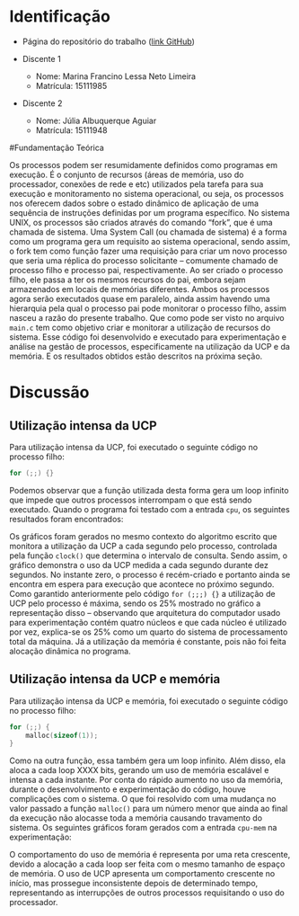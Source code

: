 # Identificação

* Página do repositório do trabalho ([link GitHub](https://github.com/marinalimeira/2015.1-IAC-trabalho-pratico))

* Discente 1
	* Nome: Marina Francino Lessa Neto Limeira
	* Matrícula: 15111985
* Discente 2
	* Nome: Júlia Albuquerque Aguiar
	* Matrícula: 15111948

#Fundamentação Teórica

Os processos podem ser resumidamente definidos como programas em execução. É o conjunto de recursos (áreas de memória, uso do processador, conexões de rede e etc) utilizados pela tarefa para sua execução e monitoramento no sistema operacional, ou seja, os processos nos oferecem dados sobre o estado dinâmico de aplicação de uma sequência de instruções definidas por um programa específico.
No sistema UNIX, os processos são criados através do comando “fork”, que é uma chamada de sistema. Uma System Call (ou chamada de sistema) é a forma como um programa gera um requisito ao sistema operacional, sendo assim, o fork tem como função fazer uma requisição para criar um novo processo que seria uma réplica do processo solicitante – comumente chamado de processo filho e processo pai, respectivamente. 
Ao ser criado o processo filho, ele passa a ter os mesmos recursos do pai, embora sejam armazenados em locais de memórias diferentes. Ambos os processos agora serão executados quase em paralelo, ainda assim havendo uma hierarquia pela qual o processo pai pode monitorar o processo filho, assim nasceu a razão do presente trabalho. Que como pode ser visto no arquivo ```main.c``` tem como objetivo criar e monitorar a utilização de recursos do sistema. Esse código foi desenvolvido e executado para experimentação e análise na gestão de processos, especificamente na utilização da UCP e da memória. E os resultados obtidos estão descritos na próxima seção.

# Discussão

## Utilização intensa da UCP

Para utilização intensa da UCP, foi executado o seguinte código no processo filho:

```c
for (;;) {}

```

Podemos observar que a função utilizada desta forma gera um loop infinito que impede que outros processos interrompam o que está sendo executado. Quando o programa foi testado com a entrada ```cpu```, os seguintes resultados foram encontrados:

Os gráficos foram gerados no mesmo contexto do algoritmo escrito que monitora a utilização da UCP a cada segundo pelo processo, controlada pela função ```clock()``` que determina o intervalo de consulta. Sendo assim, o gráfico demonstra o uso da UCP medida a cada segundo durante dez segundos. No instante zero, o processo é recém-criado e portanto ainda se encontra em espera para execução que acontece no próximo segundo. Como garantido anteriormente pelo código ```for (;;;) {}```  a utilização de UCP pelo processo é máxima, sendo os 25% mostrado no gráfico a representação disso – observando que arquitetura do computador usado para experimentação contém  quatro núcleos e que cada núcleo é utilizado por vez, explica-se os 25% como um quarto do sistema de processamento total da máquina. Já a utilização da memória é constante, pois não foi feita alocação dinâmica no programa.


## Utilização intensa da UCP e memória

Para utilização intensa da UCP e memória, foi executado o seguinte código no processo filho:

```c
for (;;) {
    malloc(sizeof(1));
}
```

Como na outra função, essa também gera um loop infinito. Além disso, ela aloca a cada loop XXXX bits, gerando um uso de memória escalável e intensa a cada instante. Por conta do rápido aumento no uso da memória, durante o desenvolvimento e experimentação do código, houve complicações com o sistema. O que foi resolvido com uma mudança no valor passado a função ```malloc()``` para um número menor que ainda ao final da execução não alocasse toda a memória causando travamento do sistema. Os seguintes gráficos foram gerados com a entrada ```cpu-mem``` na experimentação:

O comportamento do uso de memória é representa por uma reta crescente, devido a alocação a cada loop ser feita com o mesmo tamanho de espaço de memória. O uso de UCP apresenta um comportamento crescente no início, mas prossegue inconsistente depois de determinado tempo, representando as interrupções de outros processos requisitando o uso do processador. 



